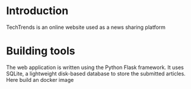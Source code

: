 # Introduction

TechTrends is an online website used as a news sharing platform

# Building tools

The web application is written using the Python Flask framework. It uses SQLite, a lightweight disk-based database to store the submitted articles.
Here build an docker image
